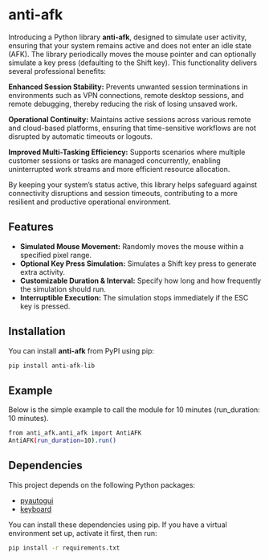 # anti-afk

Introducing a Python library **anti-afk**, designed to simulate user activity, ensuring that your system remains active and does not enter an idle state (AFK). The library periodically moves the mouse pointer and can optionally simulate a key press (defaulting to the Shift key). This functionality delivers several professional benefits:

**Enhanced Session Stability:**
Prevents unwanted session terminations in environments such as VPN connections, remote desktop sessions, and remote debugging, thereby reducing the risk of losing unsaved work.

**Operational Continuity:**
Maintains active sessions across various remote and cloud-based platforms, ensuring that time-sensitive workflows are not disrupted by automatic timeouts or logouts.

**Improved Multi-Tasking Efficiency:**
Supports scenarios where multiple customer sessions or tasks are managed concurrently, enabling uninterrupted work streams and more efficient resource allocation.

By keeping your system’s status active, this library helps safeguard against connectivity disruptions and session timeouts, contributing to a more resilient and productive operational environment.

## Features

- **Simulated Mouse Movement:** Randomly moves the mouse within a specified pixel range.
- **Optional Key Press Simulation:** Simulates a Shift key press to generate extra activity.
- **Customizable Duration & Interval:** Specify how long and how frequently the simulation should run.
- **Interruptible Execution:** The simulation stops immediately if the ESC key is pressed.

## Installation

You can install **anti-afk** from PyPI using pip:

```bash
pip install anti-afk-lib
```

## Example

Below is the simple example to call the module for 10 minutes (run_duration: 10 minutes).

```bash
from anti_afk.anti_afk import AntiAFK
AntiAFK(run_duration=10).run()
```

## Dependencies

This project depends on the following Python packages:

- [pyautogui](https://pypi.org/project/PyAutoGUI/)
- [keyboard](https://pypi.org/project/keyboard/)

You can install these dependencies using pip. If you have a virtual environment set up, activate it first, then run:
```bash
pip install -r requirements.txt
```
